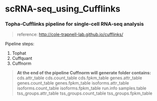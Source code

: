 # scRNA-seq_using_Cufflinks
### Topha-Cufflinks pipeline for single-cell RNA-seq analysis

> reference: http://cole-trapnell-lab.github.io/cufflinks/

Pipeline steps:
1. Tophat
2. Cuffquant
3. Cuffnorm

> **At the end of the pipeline Cuffnorm will generate folder contains:**
> cds.attr_table
> cds.count_table
> cds.fpkm_table
> genes.attr_table
> genes.count_table
> genes.fpkm_table
> isoforms.attr_table
> isoforms.count_table
> isoforms.fpkm_table
> run.info
> samples.table
> tss_groups.attr_table
> tss_groups.count_table
> tss_groups.fpkm_table
